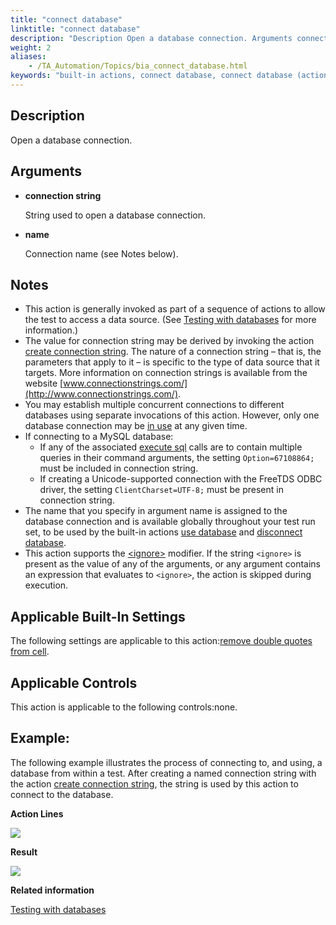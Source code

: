 ```yaml
--- 
title: "connect database"
linktitle: "connect database"
description: "Description Open a database connection. Arguments connection string String used to open a database connection. name Connection name (see Notes below). Notes This action is generally invoked as part of ..."
weight: 2
aliases: 
    - /TA_Automation/Topics/bia_connect_database.html
keywords: "built-in actions, connect database, connect database (action), connect a database, attach a database"
---
```


## Description

Open a database connection.

## Arguments

-   **connection string**

    String used to open a database connection.

-   **name**

    Connection name \(see Notes below\).


## Notes

-   This action is generally invoked as part of a sequence of actions to allow the test to access a data source. \(See [Testing with databases](/automation-guide/application-testing/testing-with-databases/) for more information.\)
-   The value for connection string may be derived by invoking the action [create connection string](/automation-guide/action-based-testing-language/built-in-actions/system-actions/database/connect-database). The nature of a connection string – that is, the parameters that apply to it – is specific to the type of data source that it targets. More information on connection strings is available from the website [www.connectionstrings.com/](http://www.connectionstrings.com/).
-   You may establish multiple concurrent connections to different databases using separate invocations of this action. However, only one database connection may be [in use](/automation-guide/action-based-testing-language/built-in-actions/system-actions/database/use-database) at any given time.
-   If connecting to a MySQL database:
    -   If any of the associated [execute sql](/automation-guide/action-based-testing-language/built-in-actions/system-actions/database/execute-sql) calls are to contain multiple queries in their command arguments, the setting `Option=67108864;` must be included in connection string.
    -   If creating a Unicode-supported connection with the FreeTDS ODBC driver, the setting `ClientCharset=UTF-8;` must be present in connection string.
-   The name that you specify in argument name is assigned to the database connection and is available globally throughout your test run set, to be used by the built-in actions [use database](/automation-guide/action-based-testing-language/built-in-actions/system-actions/database/use-database) and [disconnect database](/automation-guide/action-based-testing-language/built-in-actions/system-actions/database/disconnect-database).
-   This action supports the [<ignore\>](/automation-guide/action-based-testing-language/the-test-language/ignoring-actions) modifier. If the string `<ignore>` is present as the value of any of the arguments, or any argument contains an expression that evaluates to `<ignore>`, the action is skipped during execution.

## Applicable Built-In Settings

The following settings are applicable to this action:[remove double quotes from cell](/automation-guide/action-based-testing-language/built-in-settings/value-settings/remove-double-quotes-from-cells).

## Applicable Controls

This action is applicable to the following controls:none.

## Example:

The following example illustrates the process of connecting to, and using, a database from within a test. After creating a named connection string with the action [create connection string](/automation-guide/action-based-testing-language/built-in-actions/system-actions/database/connect-database), the string is used by this action to connect to the database.

**Action Lines**

![](/images/TA_Automation/Images/bia_connect_database_pgm.png)

**Result**

![](/images/TA_Automation/Images/bia_connect_database_res.png)




**Related information**  


[Testing with databases](/automation-guide/application-testing/testing-with-databases/)

